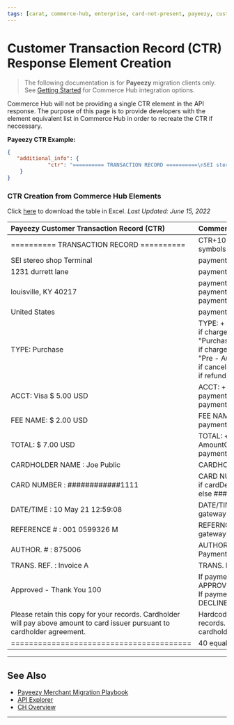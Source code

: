 ```yaml
---
tags: [carat, commerce-hub, enterprise, card-not-present, payeezy, customer-transaction-record]
---
```


# Customer Transaction Record (CTR) Response Element Creation

<!-- theme: danger -->
>  The following documentation is for **Payeezy** migration clients only. See [Getting Started](?path=docs/Getting-Started/Getting-Started-General.md) for Commerce Hub integration options.

Commerce Hub will not be providing a single CTR element in the API response.  The purpose of this page is to provide developers with the element equivalent list in Commerce Hub in order to recreate the CTR if neccessary.

**Payeezy CTR Example:**

```json
{
   "additional_info": {
             "ctr": "========== TRANSACTION RECORD ==========\nSEI stereo shop Terminal NO-TA\n1231 Durrett Lane\nLouisville, KY 40217\nUnited States\nwww.abc.com\n\nTYPE: Purchase\n\nACCT: Visa                   $ 5.00 USD\nTest 2 Dollar:        $2.00 USD\nTotal:        $7.00 USD\n\nCARDHOLDER NAME : Joe Public\nCARD NUMBER     : ############0002\nDATE/TIME       : 10 May 21 12:59:08\nREFERENCE #     : 001 0599326 M\nAUTHOR. #       : 875006\nTRANS. REF.     : Invoice A\n\n    Approved - Thank You 100\n\n\nPlease retain this copy for your records.\n\nCardholder will pay above amount to\ncard issuer pursuant to cardholder\nagreement.\n========================================"
    }
}
```

### CTR Creation from Commerce Hub Elements
Click [here](https://github.com/Fiserv/Commerce-Hub/raw/Payeezy-Migration/docs/Resources/Guides/Payeezy/Customer_Transaction_Record_Creation.xlsx) to download the table in Excel. _Last Updated: June 15, 2022_

| Payeezy Customer Transaction Record (CTR)| Commerce Hub Elements | 
| :-------------------------------------- | :------------- |
|========== TRANSACTION RECORD ========== | CTR+10 equal Symbols + TRANSACTION RECORD + 10 equal symbols |
| SEI stereo shop Terminal| paymentReceipt.merchantName |
|1231 durrett lane |paymentReceipt.merchantAddress |
|louisville, KY 40217 | paymentReceipt.merchantCity + , + paymentReceipt.merchantStateOrProvince + paymentReceipt.merchantPostalCode|
|United States| paymentReceipt.merchantCountry|
|TYPE: Purchase | TYPE: + <br> if charges endpoint and transactionDetails.captureFlag = true, then "Purchase" <br> if charges endpoint and transactionDetails.captureFlag = false, then "Pre - Authorization" <br> if cancel endpoint  then "Void" <br> if refund endpoint  then "Refund" |
|ACCT: Visa                    $ 5.00 USD| ACCT: + cardDetails.brand + $ + paymentReceipt.approvedAmount.total + paymentReceipt.approvedAmount.currency |
|FEE NAME:                    $ 2.00 USD | FEE NAME: + $ + AmountComponents.convenienceFee + paymentReceipt.approvedAmount.currency |
|TOTAL:                        $ 7.00 USD | TOTAL: + $ + (paymentReceipt.approvedAmount.total + AmountComponents.convenienceFee) + paymentReceipt.approvedAmount.currency |
|CARDHOLDER NAME : Joe Public | CARDHOLDER NAME: source.card.nameOnCard |
|CARD NUMBER     : ############1111 | CARD NUMBER: + <br> if cardDetails.brand = "Amex" then ########### + source.card.last4 <br> else ############ + source.card.last4|
|DATE/TIME       : 10 May 21 12:59:08 | DATE/TIME: + gatewayresponse.transactionProcessingDetails.transactionTimeStamp  |
|REFERENCE #     : 001 0599326 M| REFERNCE #: merchantDetails.terminalId + gatewayResponse.transactionProcessingDetails.orderId + M |
|AUTHOR. #       : 875006 | AUTHOR. #: + PaymentReceipt.ProcessorResponseDetails.ApprovalCode |
|TRANS. REF.     : Invoice A | TRANS. REF.: + transactionDetails.merchantInvoiceNumber |
|Approved - Thank You 100 | If paymentReceipt.processorResponseDetails.approvalStatus = APPROVED then "Approved - Thank you 100" <br> If paymentReceipt.processorResponseDetails.approvalStatus = DECLINED  then "Not Approved" |
|Please retain this copy for your records. Cardholder will pay above amount to card issuer pursuant to cardholder agreement. | Hardcoded and should match exctly -> Please retain this copy for your records. Cardholder will pay above amount to card issuer pursuant to cardholder agreement. |
|========================================| 40 equal symbols|
  
---

## See Also

- [Payeezy Merchant Migration Playbook](?path=docs/Resources/Guides/Payeezy/Payeezy-Migration-ExtendedLanding.md)
- [API Explorer](../api/?type=post&path=/payments/v1/charges)
- [CH Overview](?path=docs/Getting-Started/Getting-Started-General.md)



---
